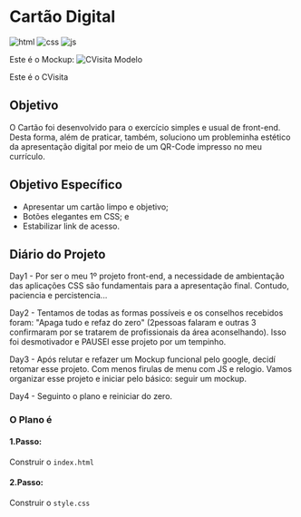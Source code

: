 # Cartão Digital
![html](https://img.shields.io/badge/HTML%20--F3AA60)
![css](https://img.shields.io/badge/CSS%20--9BE8D8)
![js](https://img.shields.io/badge/JS%20--F6FA70)

Este é o Mockup:
![CVisita Modelo](https://github.com/DiegoVelosoS/Proj.1-CVisita/assets/124423575/3996d779-e5d5-45e4-b8ca-c179268794a4)

Este é o CVisita


## Objetivo
O Cartão foi desenvolvido para o exercício simples e usual de front-end.
Desta forma, além de praticar, também, soluciono um probleminha estético da apresentação digital por meio de um QR-Code impresso no meu currículo.

## Objetivo Específico
* Apresentar um cartão limpo e objetivo;
* Botões elegantes em CSS; e
* Estabilizar link de acesso.

## Diário do Projeto
Day1 - Por ser o meu 1º projeto front-end, a necessidade de ambientação das aplicações CSS são fundamentais para a apresentação final. Contudo, paciencia e percistencia...

Day2 - Tentamos de todas as formas possíveis e os conselhos recebidos foram: "Apaga tudo e refaz do zero" (2pessoas falaram e outras 3 confirmaram por se tratarem de profissionais da área aconselhando). Isso foi desmotivador e PAUSEI esse projeto por um tempinho.

Day3 - Após relutar e refazer um Mockup funcional pelo google, decidí retomar esse projeto. Com menos firulas de menu com JS e relogio. Vamos organizar esse projeto e iniciar pelo básico: seguir um mockup.

Day4 - Seguinto o plano e reiniciar do zero.

### O Plano é
#### 1.Passo:
Construir o ```index.html```
#### 2.Passo:
Construir o ```style.css```
